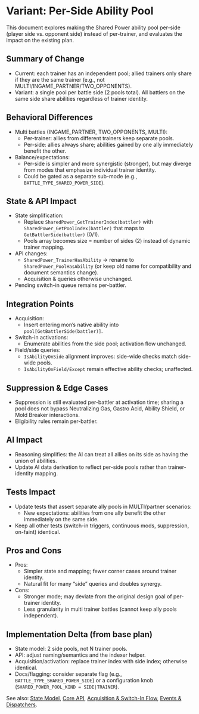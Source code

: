 # Variant: Per-Side Ability Pool

This document explores making the Shared Power ability pool per-side (player side vs. opponent side) instead of per-trainer, and evaluates the impact on the existing plan.

## Summary of Change

- Current: each trainer has an independent pool; allied trainers only share if they are the same trainer (e.g., not MULTI/INGAME_PARTNER/TWO_OPPONENTS).
- Variant: a single pool per battle side (2 pools total). All battlers on the same side share abilities regardless of trainer identity.

## Behavioral Differences

- Multi battles (INGAME_PARTNER, TWO_OPPONENTS, MULTI):
  - Per-trainer: allies from different trainers keep separate pools.
  - Per-side: allies always share; abilities gained by one ally immediately benefit the other.
- Balance/expectations:
  - Per-side is simpler and more synergistic (stronger), but may diverge from modes that emphasize individual trainer identity.
  - Could be gated as a separate sub-mode (e.g., `BATTLE_TYPE_SHARED_POWER_SIDE`).

## State & API Impact

- State simplification:
  - Replace `SharedPower_GetTrainerIndex(battler)` with `SharedPower_GetPoolIndex(battler)` that maps to `GetBattlerSide(battler)` (0/1).
  - Pools array becomes size = number of sides (2) instead of dynamic trainer mapping.
- API changes:
  - `SharedPower_TrainerHasAbility` → rename to `SharedPower_PoolHasAbility` (or keep old name for compatibility and document semantics change).
  - Acquisition & queries otherwise unchanged.
- Pending switch-in queue remains per-battler.

## Integration Points

- Acquisition:
  - Insert entering mon’s native ability into `pool[GetBattlerSide(battler)]`.
- Switch-in activations:
  - Enumerate abilities from the side pool; activation flow unchanged.
- Field/side queries:
  - `IsAbilityOnSide` alignment improves: side-wide checks match side-wide pools.
  - `IsAbilityOnField/Except` remain effective ability checks; unaffected.

## Suppression & Edge Cases

- Suppression is still evaluated per-battler at activation time; sharing a pool does not bypass Neutralizing Gas, Gastro Acid, Ability Shield, or Mold Breaker interactions.
- Eligibility rules remain per-battler.

## AI Impact

- Reasoning simplifies: the AI can treat all allies on its side as having the union of abilities.
- Update AI data derivation to reflect per-side pools rather than trainer-identity mapping.

## Tests Impact

- Update tests that assert separate ally pools in MULTI/partner scenarios:
  - New expectations: abilities from one ally benefit the other immediately on the same side.
- Keep all other tests (switch-in triggers, continuous mods, suppression, on-faint) identical.

## Pros and Cons

- Pros:
  - Simpler state and mapping; fewer corner cases around trainer identity.
  - Natural fit for many “side” queries and doubles synergy.
- Cons:
  - Stronger mode; may deviate from the original design goal of per-trainer identity.
  - Less granularity in multi trainer battles (cannot keep ally pools independent).

## Implementation Delta (from base plan)

- State model: 2 side pools, not N trainer pools.
- API: adjust naming/semantics and the indexer helper.
- Acquisition/activation: replace trainer index with side index; otherwise identical.
- Docs/flagging: consider separate flag (e.g., `BATTLE_TYPE_SHARED_POWER_SIDE`) or a configuration knob (`SHARED_POWER_POOL_KIND = SIDE|TRAINER`).

See also: [State Model](./state.md), [Core API](./api.md), [Acquisition & Switch-In Flow](./acquisition_switchin.md), [Events & Dispatchers](./events.md).

